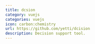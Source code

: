 ```yaml
---
title: dcsion
category: vuejs
categories: vuejs
icon: carbon:chemistry
url: https://github.com/yetti/dcision
description: Decision support tool.
---
```

